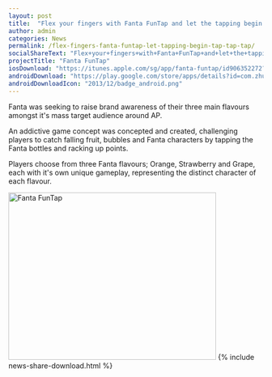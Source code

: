 ```yaml
---
layout: post
title:  "Flex your fingers with Fanta FunTap and let the tapping begin. Tap! Tap! Tap!"
author: admin
categories: News
permalink: /flex-fingers-fanta-funtap-let-tapping-begin-tap-tap-tap/
socialShareText: "Flex+your+fingers+with+Fanta+FunTap+and+let+the+tapping+begin.+Tap%21+Tap%21+Tap%21"
projectTitle: "Fanta FunTap"
iosDownload: "https://itunes.apple.com/sg/app/fanta-funtap/id906352272?mt=8"
androidDownload: "https://play.google.com/store/apps/details?id=com.zhuangyihang.fanta"
androidDownloadIcon: "2013/12/badge_android.png"
---
```

Fanta was seeking to raise brand awareness of their three main flavours amongst it's mass target audience around AP.

An addictive game concept was concepted and created, challenging players to catch falling fruit, bubbles and Fanta characters by tapping the Fanta bottles and racking up points.

Players choose from three Fanta flavours; Orange, Strawberry and Grape, each with it's own unique gameplay, representing the distinct character of each flavour.


<img alt="Fanta FunTap" src="{{ site.assetsurl }}2014/09/thumbnail1.jpg" width="410" height="331">
<!--more-->
{% include news-share-download.html %}
